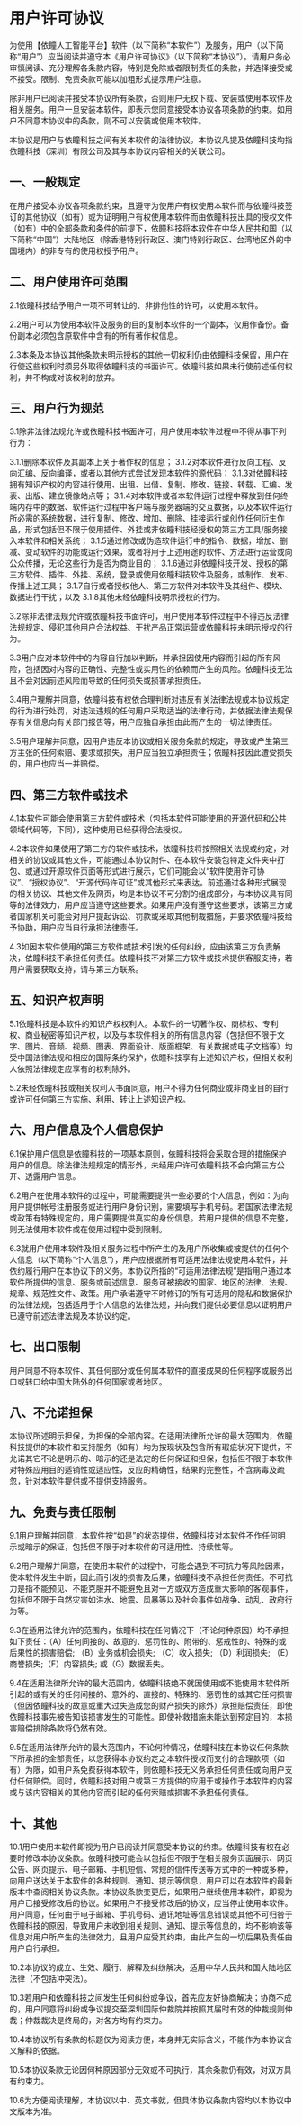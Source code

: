 # 用户许可协议

为使用【依瞳人工智能平台】软件（以下简称“本软件”）及服务，用户（以下简称“用户”）应当阅读并遵守本《用户许可协议》（以下简称“本协议”）。请用户务必审慎阅读、充分理解各条款内容，特别是免除或者限制责任的条款，并选择接受或不接受。限制、免责条款可能以加粗形式提示用户注意。

除非用户已阅读并接受本协议所有条款，否则用户无权下载、安装或使用本软件及相关服务。用户一旦安装本软件，即表示您同意接受本协议各项条款的约束。如用户不同意本协议中的条款，则不可以安装或使用本软件。

本协议是用户与依瞳科技之间有关本软件的法律协议。本协议凡提及依瞳科技均指依瞳科技（深圳）有限公司及其与本协议内容相关的关联公司。

## 一、一般规定

在用户接受本协议各项条款约束，且遵守为使用户有权使用本软件而与依瞳科技签订的其他协议（如有）或为证明用户有权使用本软件而由依瞳科技出具的授权文件（如有）中的全部条款和条件的前提下，依瞳科技将本软件在中华人民共和国（以下简称“中国”）大陆地区（除香港特别行政区、澳门特别行政区、台湾地区外的中国境内）的非专有的使用权授予用户。

## 二、用户使用许可范围

2.1依瞳科技给予用户一项不可转让的、非排他性的许可，以使用本软件。

2.2用户可以为使用本软件及服务的目的复制本软件的一个副本，仅用作备份。备份副本必须包含原软件中含有的所有著作权信息。

2.3本条及本协议其他条款未明示授权的其他一切权利仍由依瞳科技保留，用户在行使这些权利时须另外取得依瞳科技的书面许可。依瞳科技如果未行使前述任何权利，并不构成对该权利的放弃。

## 三、用户行为规范

3.1除非法律法规允许或依瞳科技书面许可，用户使用本软件过程中不得从事下列行为：

3.1.1删除本软件及其副本上关于著作权的信息；
3.1.2对本软件进行反向工程、反向汇编、反向编译，或者以其他方式尝试发现本软件的源代码；
3.1.3对依瞳科技拥有知识产权的内容进行使用、出租、出借、复制、修改、链接、转载、汇编、发表、出版、建立镜像站点等；
3.1.4对本软件或者本软件运行过程中释放到任何终端内存中的数据、软件运行过程中客户端与服务器端的交互数据，以及本软件运行所必需的系统数据，进行复制、修改、增加、删除、挂接运行或创作任何衍生作品，形式包括但不限于使用插件、外挂或非依瞳科技经授权的第三方工具/服务接入本软件和相关系统；
3.1.5通过修改或伪造软件运行中的指令、数据，增加、删减、变动软件的功能或运行效果，或者将用于上述用途的软件、方法进行运营或向公众传播，无论这些行为是否为商业目的；
3.1.6通过非依瞳科技开发、授权的第三方软件、插件、外挂、系统，登录或使用依瞳科技软件及服务，或制作、发布、传播上述工具；
3.1.7自行或者授权他人、第三方软件对本软件及其组件、模块、数据进行干扰；以及
3.1.8其他未经依瞳科技明示授权的行为。

3.2除非法律法规允许或依瞳科技书面许可，用户使用本软件过程中不得违反法律法规规定、侵犯其他用户合法权益、干扰产品正常运营或依瞳科技未明示授权的行为。

3.3用户应对本软件中的内容自行加以判断，并承担因使用内容而引起的所有风险，包括因对内容的正确性、完整性或实用性的依赖而产生的风险。依瞳科技无法且不会对因前述风险而导致的任何损失或损害承担责任。

3.4用户理解并同意，依瞳科技有权依合理判断对违反有关法律法规或本协议规定的行为进行处罚，对违法违规的任何用户采取适当的法律行动，并依据法律法规保存有关信息向有关部门报告等，用户应独自承担由此而产生的一切法律责任。

3.5用户理解并同意，因用户违反本协议或相关服务条款的规定，导致或产生第三方主张的任何索赔、要求或损失，用户应当独立承担责任；依瞳科技因此遭受损失的，用户也应当一并赔偿。

## 四、第三方软件或技术

4.1本软件可能会使用第三方软件或技术（包括本软件可能使用的开源代码和公共领域代码等，下同），这种使用已经获得合法授权。

4.2本软件如果使用了第三方的软件或技术，依瞳科技将按照相关法规或约定，对相关的协议或其他文件，可能通过本协议附件、在本软件安装包特定文件夹中打包、或通过开源软件页面等形式进行展示，它们可能会以“软件使用许可协议”、“授权协议”、“开源代码许可证”或其他形式来表达。前述通过各种形式展现的相关协议、其他文件及网页，均是本协议不可分割的组成部分，与本协议具有同等的法律效力，用户应当遵守这些要求。如果用户没有遵守这些要求，该第三方或者国家机关可能会对用户提起诉讼、罚款或采取其他制裁措施，并要求依瞳科技给予协助，用户应当自行承担法律责任。

4.3如因本软件使用的第三方软件或技术引发的任何纠纷，应由该第三方负责解决，依瞳科技不承担任何责任。依瞳科技不对第三方软件或技术提供客服支持，若用户需要获取支持，请与第三方联系。

## 五、知识产权声明

5.1依瞳科技是本软件的知识产权权利人。本软件的一切著作权、商标权、专利权、商业秘密等知识产权，以及与本软件相关的所有信息内容（包括但不限于文字、图片、音频、视频、图表、界面设计、版面框架、有关数据或电子文档等）均受中国法律法规和相应的国际条约保护，依瞳科技享有上述知识产权，但相关权利人依照法律规定应享有的权利除外。

5.2未经依瞳科技或相关权利人书面同意，用户不得为任何商业或非商业目的自行或许可任何第三方实施、利用、转让上述知识产权。

## 六、用户信息及个人信息保护

6.1保护用户信息是依瞳科技的一项基本原则，依瞳科技将会采取合理的措施保护用户的信息。除法律法规规定的情形外，未经用户许可依瞳科技不会向第三方公开、透露用户信息。

6.2用户在使用本软件的过程中，可能需要提供一些必要的个人信息，例如：为向用户提供帐号注册服务或进行用户身份识别，需要填写手机号码。若国家法律法规或政策有特殊规定的，用户需要提供真实的身份信息。若用户提供的信息不完整，则无法使用本软件或在使用过程中受到限制。

6.3就用户使用本软件及相关服务过程中所产生的及用户所收集或被提供的任何个人信息（以下简称“个人信息”），用户应根据所有可适用法律法规使用本软件，并依约履行用户在本协议下的义务。本协议所指的“可适用法律法规”是指用户通过本软件所提供的信息、服务或前述信息、服务可被接收的国家、地区的法律、法规、规章、规范性文件、政策。用户承诺遵守不时修订的所有可适用的隐私和数据保护的法律法规，包括适用于个人信息的法律法规，并向我们提供必要信息以证明用户已遵守前述法律法规及本协议约定。

## 七、出口限制
用户同意不将本软件、其任何部分或任何属本软件的直接成果的任何程序或服务出口或转口给中国大陆外的任何国家或者地区。
## 八、不允诺担保

本协议所述明示担保，为担保的全部内容。在适用法律所允许的最大范围内，依瞳科技提供的本软件和支持服务（如有）均为按现状及包含所有瑕疵状况下提供，不允诺其它不论是明示的、暗示的还是法定的任何保证和担保，包括但不限于本软件对特殊应用目的适销性或适应性，反应的精确性，结果的完整性，不含病毒及疏忽，针对本软件提供或不提供支持服务。

## 九、免责与责任限制

9.1用户理解并同意，本软件按“如是”的状态提供，依瞳科技对本软件不作任何明示或暗示的保证，包括但不限于对本软件的可适用性、持续性等。

9.2用户理解并同意，在使用本软件的过程中，可能会遇到不可抗力等风险因素，使本软件发生中断，因此而引发的损害及后果，依瞳科技不承担任何责任。不可抗力是指不能预见、不能克服并不能避免且对一方或双方造成重大影响的客观事件，包括但不限于自然灾害如洪水、地震、风暴等以及社会事件如战争、动乱、政府行为等。

9.3在适用法律允许的范围内，依瞳科技在任何情况下（不论何种原因）均不承担如下责任：（A）任何间接的、故意的、惩罚性的、附带的、惩戒性的、特殊的或后果性的损害赔偿; （B）业务或机会损失; （C）收入损失; （D）利润损失; （E）商誉损失;（F）内容损失; 或（G）数据丢失。

9.4在适用法律所允许的最大范围内，依瞳科技绝不就因使用或不能使用本软件所引起的或有关的任何间接的、意外的、直接的、特殊的、惩罚性的或其它任何损害（但因依瞳科技的故意或重大过失造成您的财产损失的除外）承担赔偿责任，即使依瞳科技事先被告知该损害发生的可能性。即使补救措施未能达到预定目的，本损害赔偿排除条款将仍然有效。

9.5在适用法律所允许的最大范围内，不论何种情况，依瞳科技在本协议任何条款下所承担的全部责任，以您获得本协议约定之本软件授权而支付的合理款项（如有）为限，如用户系免费获得本软件，则依瞳科技无义务承担任何责任或向用户支付任何赔偿。同时，依瞳科技对用户或第三方提供的应用于或操作于本软件的内容或与该内容相关的其他内容而引起的任何索赔或损害不承担任何责任。

## 十、其他

10.1用户使用本软件即视为用户已阅读并同意受本协议的约束。依瞳科技有权在必要时修改本协议条款。依瞳科技可能会以包括但不限于在相关服务页面展示、网页公告、网页提示、电子邮箱、手机短信、常规的信件传送等方式中的一种或多种，向用户送达关于本软件的各种规则、通知、提示等信息，用户可以在本软件的最新版本中查阅相关协议条款。本协议条款变更后，如果用户继续使用本软件，即视为用户已接受修改后的协议。如果用户不接受修改后的协议，应当停止使用本软件。
用户同意，任何由于电子邮箱、手机号码、通讯地址等信息错误或其他不可归咎于依瞳科技的原因，导致用户未收到相关规则、通知、提示等信息的，均不影响该等信息对用户所产生的法律效力，且用户应受其约束，由此产生的一切后果及责任由用户自行承担。

10.2本协议的成立、生效、履行、解释及纠纷解决，适用中华人民共和国大陆地区法律（不包括冲突法）。

10.3若用户和依瞳科技之间发生任何纠纷或争议，首先应友好协商解决；协商不成的，用户同意将纠纷或争议提交至深圳国际仲裁院并按照其届时有效的仲裁规则仲裁；仲裁裁决是终局的，对各方均有约束力。

10.4本协议所有条款的标题仅为阅读方便，本身并无实际含义，不能作为本协议含义解释的依据。

10.5本协议条款无论因何种原因部分无效或不可执行，其余条款仍有效，对双方具有约束力。

10.6为方便阅读理解，本协议以中、英文书就，但具体协议条款内容均以本协议中文版本为准。
